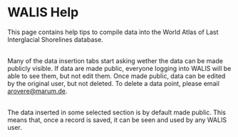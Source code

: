 # WALIS Help
This page contains help tips to compile data into the World Atlas of Last Interglacial Shorelines database. </br></br>

Many of the data insertion tabs start asking wether the data can be made publicly visible. If data are made public, everyone logging into WALIS will be able to see them, but not edit them. Once made public, data can be edited by the original user, but not deleted. To delete a data point, please email arovere@marum.de.</br></br>

The data inserted in some selected section is by default made public. This means that, once a record is saved, it can be seen and used by any WALIS user.</br></br>